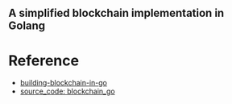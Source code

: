 A simplified blockchain implementation in Golang
---

# Reference
- [building-blockchain-in-go](https://jeiwan.net/posts/building-blockchain-in-go-part-1/)
- [source_code: blockchain_go](https://github.com/Jeiwan/blockchain_go)
